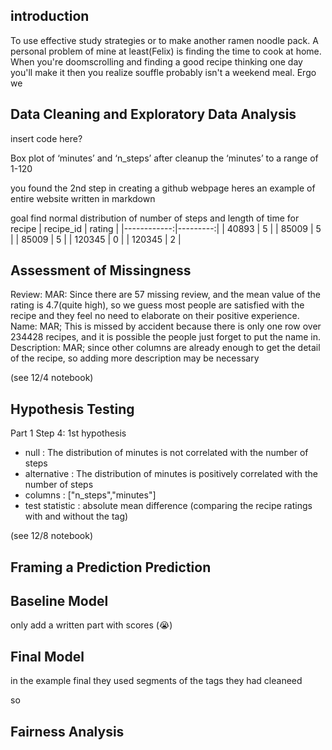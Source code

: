 ## introduction

To use effective study strategies or to make another ramen noodle pack.
A personal problem of mine at least(Felix) is finding the time to cook at home.
When you're doomscrolling and finding a good recipe thinking one day you'll make it
then you realize souffle probably isn't a weekend meal. Ergo we 


## Data Cleaning and Exploratory Data Analysis






insert code here?


Box plot of ‘minutes’ and ‘n_steps’ after cleanup the ‘minutes’ to a range of 1-120




you found the 2nd step in creating a github webpage
heres an example of entire website written in markdown

goal find normal distribution of number of steps and length of time for recipe
|   recipe_id |   rating |
|------------:|---------:|
|       40893 |        5 |
|       85009 |        5 |
|       85009 |        5 |
|      120345 |        0 |
|      120345 |        2 |






## Assessment of Missingness


Review: MAR: Since there are 57 missing review, and the mean value of the rating is 4.7(quite high), so we guess most people are satisfied with the recipe and they feel no need to elaborate on their positive experience.
Name: MAR; This is missed by accident because there is only one row over 234428 recipes, and it is possible the people just forget to put the name in.
Description: MAR; since other columns are already enough to get the detail of the recipe, so adding more description may be necessary


(see 12/4 notebook)

## Hypothesis Testing



Part 1 Step 4: 
1st hypothesis
- null : The distribution of minutes is not correlated with the number of steps
- alternative : The distribution of minutes is positively correlated with the number of steps
- columns : ["n_steps","minutes"]
- test statistic : absolute mean difference (comparing the recipe ratings with and without the tag)




(see 12/8 notebook)

## Framing a Prediction Prediction


## Baseline Model
only add a written part with scores (😭)

## Final Model


in the example final they used segments of the tags they had cleaneed

so 

## Fairness Analysis


